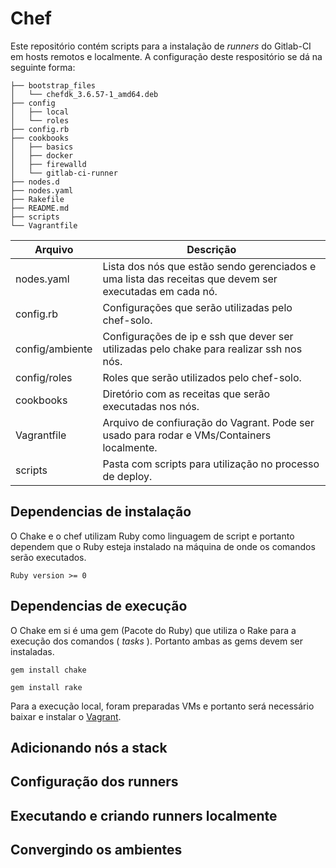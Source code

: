 # Chef

Este repositório contém scripts para a instalação de *runners* do Gitlab-CI em hosts remotos e localmente. A configuração deste respositório se dá na seguinte forma:

```
├── bootstrap_files
│   └── chefdk_3.6.57-1_amd64.deb
├── config
│   ├── local
│   └── roles
├── config.rb
├── cookbooks
│   ├── basics
│   ├── docker
│   ├── firewalld
│   └── gitlab-ci-runner
├── nodes.d
├── nodes.yaml
├── Rakefile
├── README.md
├── scripts
└── Vagrantfile
```

|    **Arquivo**    |                                            **Descrição**                                                |
| ----------------- | ------------------------------------------------------------------------------------------------------- |
| nodes.yaml        | Lista dos nós que estão sendo gerenciados e uma lista das receitas que devem ser executadas em cada nó. |
| config.rb         | Configurações que serão utilizadas pelo chef-solo.                                                      |
| config/ambiente   | Configurações de ip e ssh que dever ser utilizadas pelo chake para realizar ssh nos nós.                |
| config/roles      | Roles que serão utilizados pelo chef-solo.                                                              |
| cookbooks         | Diretório com as receitas que serão executadas nos nós.                                                 |
| Vagrantfile       | Arquivo de confiuração do Vagrant. Pode ser usado para rodar e VMs/Containers localmente.               |
| scripts           | Pasta com scripts para utilização no processo de deploy.                                                |


## Dependencias de instalação

O Chake e o chef utilizam Ruby como linguagem de script e portanto dependem que o Ruby esteja instalado na máquina de onde os comandos serão executados.

```
Ruby version >= 0
```


## Dependencias de execução

O Chake em si é uma gem (Pacote do Ruby) que utiliza o Rake para a execução dos comandos ( *tasks* ). Portanto ambas as gems devem ser instaladas.

```
gem install chake

gem install rake
```

Para a execução local, foram preparadas VMs e portanto será necessário baixar e instalar o [Vagrant](https://www.vagrantup.com/downloads.html).


## Adicionando nós a stack



## Configuração dos runners



## Executando e criando runners localmente


## Convergindo os ambientes
